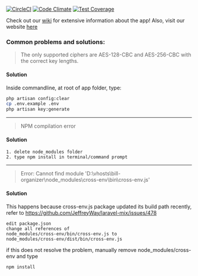 [![CircleCI](https://circleci.com/gh/nus-mtp/bill-organizer/tree/master.svg?style=svg)](https://circleci.com/gh/nus-mtp/bill-organizer/tree/master)
[![Code Climate](https://codeclimate.com/github/nus-mtp/bill-organizer/badges/gpa.svg)](https://codeclimate.com/github/nus-mtp/bill-organizer)
[![Test Coverage](https://codeclimate.com/github/nus-mtp/bill-organizer/badges/coverage.svg)](https://codeclimate.com/github/nus-mtp/bill-organizer/coverage)

Check out our [wiki](https://github.com/nus-mtp/bill-organizer/wiki) for extensive information about the app! Also, visit our website [here](https://nus-mtp.github.io/bill-organizer/)

### Common problems and solutions:

> The only supported ciphers are AES-128-CBC and AES-256-CBC with the correct key lengths.

#### Solution
Inside commandline, at root of app folder, type:
```sh
php artisan config:clear
cp .env.example .env
php artisan key:generate
```
--------------------------------------------------------------

> NPM compilation error

#### Solution
```
1. delete node_modules folder
2. type npm install in terminal/command prompt
```
-----------------------------------------------------------------
> Error: Cannot find module 'D:\vhosts\bill-organizer\node_modules\cross-env\bin\cross-env.js'  

#### Solution
This happens because cross-env.js package updated its build path recently,  
refer to https://github.com/JeffreyWay/laravel-mix/issues/478
```
edit package.json
change all references of 
node_modules/cross-env/bin/cross-env.js to 
node_modules/cross-env/dist/bin/cross-env.js
```
if this does not resolve the problem, manually remove node_modules/cross-env and type
```
npm install
```
